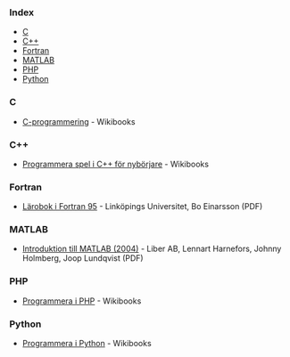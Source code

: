 ### Index

-   [C](#c)
-   [C++](#cpp)
-   [Fortran](#fortran)
-   [MATLAB](#matlab)
-   [PHP](#php)
-   [Python](#python)

### C

-   [C-programmering](https://sv.wikibooks.org/wiki/C-programmering) - Wikibooks

### <a id="cpp"></a>C++

-   [Programmera spel i C++ för nybörjare](https://sv.wikibooks.org/wiki/Programmera_spel_i_C%2B%2B_f%C3%B6r_nyb%C3%B6rjare) - Wikibooks

### Fortran

-   [Lärobok i Fortran 95](http://www.boein.se/f95.pdf) - Linköpings Universitet, Bo Einarsson (PDF)

### MATLAB

-   [Introduktion till MATLAB (2004)](https://www.cvl.isy.liu.se/education/undergraduate/TSKS08/matlab-1/Matlabintro_sve.pdf) - Liber AB, Lennart Harnefors, Johnny Holmberg, Joop Lundqvist (PDF)

### PHP

-   [Programmera i PHP](https://sv.wikibooks.org/wiki/Programmera_i_PHP) - Wikibooks

### Python

-   [Programmera i Python](https://sv.wikibooks.org/wiki/Programmera_i_Python) - Wikibooks
